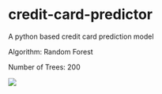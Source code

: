 # credit-card-predictor
A python based credit card prediction model

Algorithm: Random Forest

Number of Trees: 200

<img src="https://www.google.com/url?sa=i&url=https%3A%2F%2Fwww.safetysign.com%2Fproducts%2F4470%2Fcaution-in-progress-sign&psig=AOvVaw2Zlo4Avln87r3_FYPDKLZo&ust=1674424314699000&source=images&cd=vfe&ved=0CBAQjRxqFwoTCODuuOfS2fwCFQAAAAAdAAAAABAD"></img>

